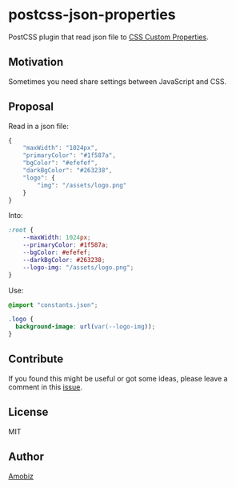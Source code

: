 # postcss-json-properties
PostCSS plugin that read json file to [CSS Custom Properties](https://www.w3.org/TR/css-variables/).

## Motivation

Sometimes you need share settings between JavaScript and CSS.

## Proposal

Read in a json file:

```js
{
	"maxWidth": "1024px",
	"primaryColor": "#1f587a",
	"bgColor": "#efefef",
	"darkBgColor": "#263238",
	"logo": {
		"img": "/assets/logo.png"
	}
}
```

Into:

```css
:root {
	--maxWidth: 1024px;
	--primaryColor: #1f587a;
	--bgColor: #efefef;
	--darkBgColor: #263238;
	--logo-img: "/assets/logo.png";
}
```

Use:

```css
@import "constants.json";

.logo {
  background-image: url(var(--logo-img));
}
```

## Contribute
If you found this might be useful or got some ideas, please leave a comment in this [issue](https://github.com/amobiz/postcss-json-properties/issues/1).

## License
MIT

## Author

[Amobiz](https://github.com/amobiz)
